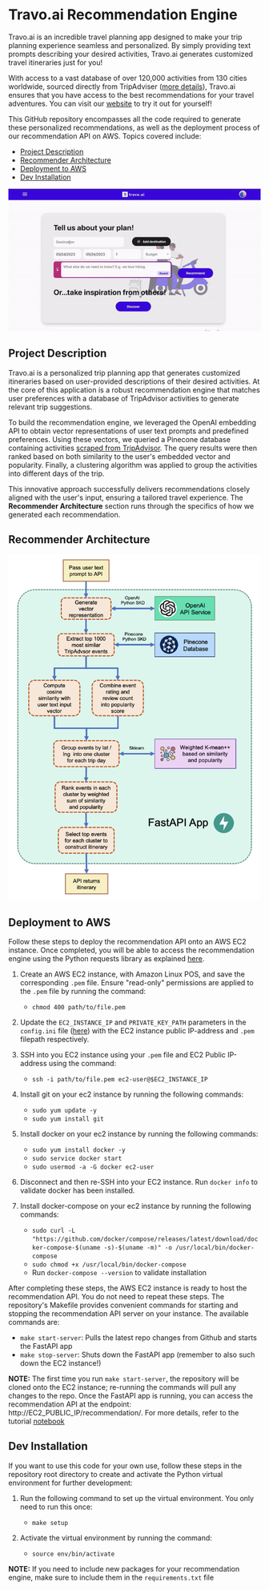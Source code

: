# Travo.ai Recommendation Engine

Travo.ai is an incredible travel planning app designed to make your trip planning experience seamless and personalized. By simply providing text prompts describing your desired activities, Travo.ai generates customized travel itineraries just for you!

With access to a vast database of over 120,000 activities from 130 cities worldwide, sourced directly from TripAdviser ([more details](https://github.com/mattwheeler092/tripadvisor-scraper)), Travo.ai ensures that you have access to the best recommendations for your travel adventures. You can visit our  [website](https://eclectic-brioche-a372fe.netlify.app/) to try it out for yourself!

This GitHub repository encompasses all the code required to generate these personalized recommendations, as well as the deployment process of our recommendation API on AWS. Topics covered include:

- [Project Description](#project-description)
- [Recommender Architecture](#recommender-architecture)
- [Deployment to AWS](#deployment-to-aws)
- [Dev Installation](#dev-installation)


![](https://github.com/mattwheeler092/travo-ai-recommendation-engine/blob/main/images/travo-ai-demo.gif)

## Project Description

Travo.ai is a personalized trip planning app that generates customized itineraries based on user-provided descriptions of their desired activities. At the core of this application is a robust recommendation engine that matches user preferences with a database of TripAdvisor activities to generate relevant trip suggestions.

To build the recommendation engine, we leveraged the OpenAI embedding API to obtain vector representations of user text prompts and predefined preferences. Using these vectors, we queried a Pinecone database containing activities [scraped from TripAdvisor](https://github.com/mattwheeler092/tripadvisor-scraper). The query results were then ranked based on both similarity to the user's embedded vector and popularity. Finally, a clustering algorithm was applied to group the activities into different days of the trip.

This innovative approach successfully delivers recommendations closely aligned with the user's input, ensuring a tailored travel experience. The **Recommender Architecture** section runs through the specifics of how we generated each recommendation.


## Recommender Architecture

![](https://github.com/mattwheeler092/travo-ai-recommendation-engine/blob/main/images/recommender-architecture-diagram.png)

## Deployment to AWS

Follow these steps to deploy the recommendation API onto an AWS EC2 instance. Once completed, you will be able to access the recommendation engine using the Python requests library as explained [here](https://github.com/mattwheeler092/travo-ai-recommendation-engine/blob/main/tutorial.ipynb).

1. Create an AWS EC2 instance, with Amazon Linux POS, and save the corresponding `.pem` file. Ensure "read-only" permissions are applied to the `.pem` file by running the command: 
   - `chmod 400 path/to/file.pem`

2. Update the `EC2_INSTANCE_IP` and `PRIVATE_KEY_PATH` parameters in the `config.ini` file ([here](https://github.com/mattwheeler092/travo-ai-recommendation-engine/blob/main/config.ini)) with the EC2 instance public IP-address and `.pem` filepath respectively.

3. SSH into you EC2 instance using your `.pem` file and EC2 Public IP-address using the command: 
   - `ssh -i path/to/file.pem ec2-user@$EC2_INSTANCE_IP`

4. Install git on your ec2 instance by running the following commands:
   - `sudo yum update -y`
   - `sudo yum install git`

5. Install docker on your ec2 instance by running the following commands:
   - `sudo yum install docker -y`
   - `sudo service docker start`
   - `sudo usermod -a -G docker ec2-user`

6. Disconnect and then re-SSH into your EC2 instance. Run `docker info` to validate docker has been installed.

7. Install docker-compose on your ec2 instance by running the following commands:
   - `sudo curl -L "https://github.com/docker/compose/releases/latest/download/docker-compose-$(uname -s)-$(uname -m)" -o /usr/local/bin/docker-compose`
   - `sudo chmod +x /usr/local/bin/docker-compose`
   - Run `docker-compose --version` to validate installation

After completing these steps, the AWS EC2 instance is ready to host the recommendation API. You do not need to repeat these steps. The repository's Makefile provides convenient commands for starting and stopping the recommendation API server on your instance. The available commands are:

   - `make start-server`: Pulls the latest repo changes from Github and starts the FastAPI app
   - `make stop-server`: Shuts down the FastAPI app (remember to also such down the EC2 instance!)

**NOTE:** The first time you run `make start-server`, the repository will be cloned onto the EC2 instance; re-running the commands will pull any changes to the repo. Once the FastAPI app is running, you can access the recommendation API at the endpoint: http://EC2_PUBLIC_IP/recommendation/. For more details, refer to the tutorial [notebook](https://github.com/mattwheeler092/travo-ai-recommendation-engine/blob/main/tutorial.ipynb)


## Dev Installation

If you want to use this code for your own use, follow these steps in the repository root directory to create and activate the Python virtual environment for further development:

1. Run the following command to set up the virtual environment. You only need to run this once:
   - `make setup`

2. Activate the virtual environment by running the command:
   - `source env/bin/activate`

**NOTE:** If you need to include new packages for your recommendation engine, make sure to include them in the `requirements.txt` file
